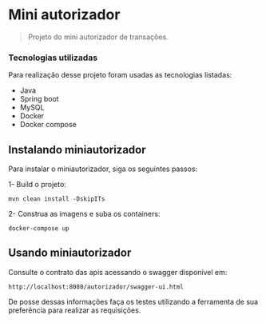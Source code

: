 # Mini autorizador

> Projeto do mini autorizador de transações.

### Tecnologias utilizadas

Para realização desse projeto foram usadas as tecnologias listadas:

- Java
- Spring boot
- MySQL
- Docker
- Docker compose

## Instalando miniautorizador

Para instalar o miniautorizador, siga os seguintes passos:

1- Build o projeto:
```
mvn clean install -DskipITs
```

2- Construa as imagens e suba os containers:
```
docker-compose up
```

## Usando miniautorizador

Consulte o contrato das apis acessando o swagger disponível em:

```
http://localhost:8080/autorizador/swagger-ui.html
```

De posse dessas informações faça os testes utilizando a ferramenta de sua preferência para realizar as requisições.